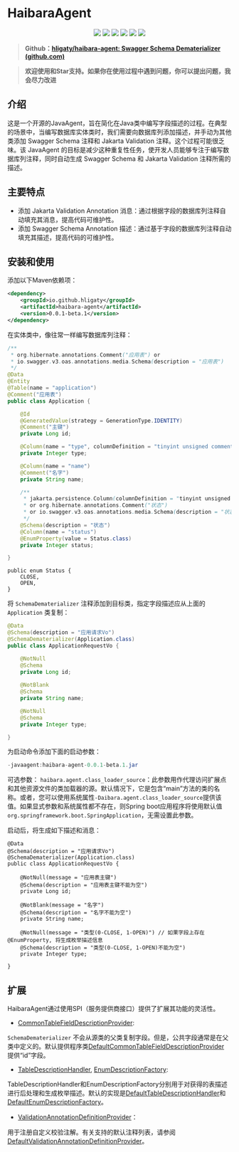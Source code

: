 # HaibaraAgent

<p align="center">
<a href="https://openjdk.java.net/"><img src="https://img.shields.io/badge/JDK-17+-green?logo=java&amp;logoColor=white"></a>
<a href="https://github.com/hligaty/haibara-agent/blob/main/LICENSE"><img src="https://img.shields.io/github/license/hligaty/haibara-agent"></a>
<a href="https://api.github.com/repos/hligaty/haibara-agent/releases/latest"><img src="https://img.shields.io/github/v/release/hligaty/haibara-agent"></a>
<a href="https://github.com/hligaty/haibara-agent/stargazers"><img src="https://img.shields.io/github/stars/hligaty/haibara-agent"></a>
<a href="https://github.com/hligaty/haibara-agent/network/members"><img src="https://img.shields.io/github/forks/hligaty/haibara-agent"></a>
<a href="https://github.com/hligaty/haibara-agent/issues?q=is%3Aissue+is%3Aclosed"><img src="https://img.shields.io/github/issues-closed-raw/hligaty/haibara-agent"></a>
</p>



> **Github：[hligaty/haibara-agent: Swagger Schema Dematerializer (github.com)](https://github.com/hligaty/haibara-agent)**

> **欢迎使用和Star支持。如果你在使用过程中遇到问题，你可以提出问题，我会尽力改进**

##  介绍

这是一个开源的JavaAgent，旨在简化在Java类中编写字段描述的过程。在典型的场景中，当编写数据库实体类时，我们需要向数据库列添加描述，并手动为其他类添加 Swagger Schema 注释和 Jakarta Validation 注释。这个过程可能很乏味。该 JavaAgent 的目标是减少这种重复性任务，使开发人员能够专注于编写数据库列注释，同时自动生成 Swagger Schema 和 Jakarta Validation 注释所需的描述。

## 主要特点

- 添加 Jakarta Validation Annotation 消息：通过根据字段的数据库列注释自动填充其消息，提高代码可维护性。
- 添加 Swagger Schema Annotation 描述：通过基于字段的数据库列注释自动填充其描述，提高代码的可维护性。

## 安装和使用

添加以下Maven依赖项：

```xml
<dependency>
    <groupId>io.github.hligaty</groupId>
    <artifactId>haibara-agent</artifactId>
    <version>0.0.1-beta.1</version>
</dependency>
```

在实体类中，像往常一样编写数据库列注释：

```java
/**
 * org.hibernate.annotations.Comment("应用表") or
 * io.swagger.v3.oas.annotations.media.Schema(description = "应用表")
 */
@Data
@Entity
@Table(name = "application")
@Comment("应用表")
public class Application {

    @Id
    @GeneratedValue(strategy = GenerationType.IDENTITY)
    @Comment("主键")
    private Long id;

    @Column(name = "type", columnDefinition = "tinyint unsigned comment '类型'")
    private Integer type;

    @Column(name = "name")
    @Comment("名字")
    private String name;

    /**
     * jakarta.persistence.Column(columnDefinition = "tinyint unsigned comment '状态'", ...)
     * or org.hibernate.annotations.Comment("状态")
     * or io.swagger.v3.oas.annotations.media.Schema(description = "状态")
     */
    @Schema(description = "状态")
    @Column(name = "status")
    @EnumProperty(value = Status.class)
    private Integer status;

}
```

```
public enum Status {
    CLOSE,
    OPEN,
}
```

将 `SchemaDematerializer` 注释添加到目标类，指定字段描述应从上面的 `Application` 类复制：

```java
@Data
@Schema(description = "应用请求Vo")
@SchemaDematerializer(Application.class)
public class ApplicationRequestVo {

    @NotNull
    @Schema
    private Long id;
    
    @NotBlank
    @Schema
    private String name;

    @NotNull
    @Schema
    private Integer type;

}
```

为启动命令添加下面的启动参数：

```java
-javaagent:haibara-agent-0.0.1-beta.1.jar
```

可选参数：
`haibara.agent.class_loader_source`：此参数用作代理访问扩展点和其他资源文件的类加载器的源。默认情况下，它是包含“main”方法的类的名称。或者，您可以使用系统属性`-Daibara.agent.class_loader_source`提供该值。如果显式参数和系统属性都不存在，则Spring boot应用程序将使用默认值`org.springframework.boot.SpringApplication`，无需设置此参数。

启动后，将生成如下描述和消息：

    @Data
    @Schema(description = "应用请求Vo")
    @SchemaDematerializer(Application.class)
    public class ApplicationRequestVo {
    
        @NotNull(message = "应用表主键")
        @Schema(description = "应用表主键不能为空")
        private Long id;
        
        @NotBlank(message = "名字")
        @Schema(description = "名字不能为空")
        private String name;
    
        @NotNull(message = "类型(0-CLOSE, 1-OPEN)") // 如果字段上存在 @EnumProperty, 将生成枚举描述信息
        @Schema(description = "类型(0-CLOSE, 1-OPEN)不能为空")
        private Integer type;
    
    }

## 扩展

HaibaraAgent通过使用SPI（服务提供商接口）提供了扩展其功能的灵活性。

-  [CommonTableFieldDescriptionProvider](src\main\java\io\github\hligaty\haibaraag\spi\CommonTableFieldDescriptionProvider.java):

`SchemaDematerializer` 不会从源类的父类复制字段。但是，公共字段通常是在父类中定义的。默认提供程序类[DefaultCommonTableFieldDescriptionProvider](src\main\java\io\github\hligaty\haibaraag\spi\DefaultCommonTableFieldDescriptionProvider.java) 提供“id”字段。

-   [TableDescriptionHandler](src\main\java\io\github\hligaty\haibaraag\spi\TableDescriptionHandler.java),   [EnumDescriptionFactory](src\main\java\io\github\hligaty\haibaraag\spi\EnumDescriptionFactory.java):

TableDescriptionHandler和EnumDescriptionFactory分别用于对获得的表描述进行后处理和生成枚举描述。默认的实现是[DefaultTableDescriptionHandler](src\main\java\io\github\hligaty\haibaraag\spi\DefaultTableDescriptationHandler.java)和[DefaultEnumDescriptionFactory](srg\main\java\io\github\hlegaty\haibaraag\spi\DfaultEnumDescriptationFactory.java)。

-  [ValidationAnnotationDefinitionProvider](src\main\java\io\github\hligaty\haibaraag\spi\ValidationAnnotationDefinitionProvider.java)：

用于注册自定义校验注解。有关支持的默认注释列表，请参阅[DefaultValidationAnnotationDefinitionProvider](src\main\java\io\github\hligaty\haibaraag\spi\DefaultValidationAnnotationDefinitionProvider.java)。
